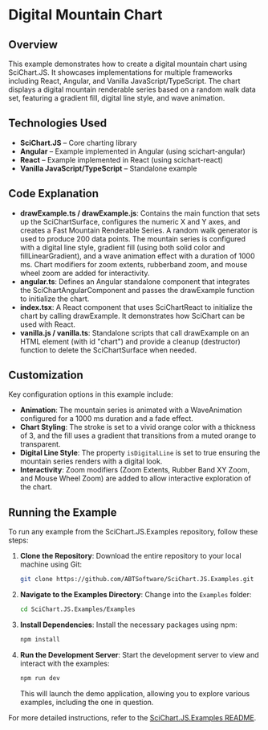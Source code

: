 # Digital Mountain Chart

## Overview

This example demonstrates how to create a digital mountain chart using SciChart.JS. It showcases implementations for multiple frameworks including React, Angular, and Vanilla JavaScript/TypeScript. The chart displays a digital mountain renderable series based on a random walk data set, featuring a gradient fill, digital line style, and wave animation.

## Technologies Used

-   **SciChart.JS** – Core charting library
-   **Angular** – Example implemented in Angular (using scichart-angular)
-   **React** – Example implemented in React (using scichart-react)
-   **Vanilla JavaScript/TypeScript** – Standalone example

## Code Explanation

-   **drawExample.ts / drawExample.js**: Contains the main function that sets up the SciChartSurface, configures the numeric X and Y axes, and creates a Fast Mountain Renderable Series. A random walk generator is used to produce 200 data points. The mountain series is configured with a digital line style, gradient fill (using both solid color and fillLinearGradient), and a wave animation effect with a duration of 1000 ms. Chart modifiers for zoom extents, rubberband zoom, and mouse wheel zoom are added for interactivity.
-   **angular.ts**: Defines an Angular standalone component that integrates the SciChartAngularComponent and passes the drawExample function to initialize the chart.
-   **index.tsx**: A React component that uses SciChartReact to initialize the chart by calling drawExample. It demonstrates how SciChart can be used with React.
-   **vanilla.js / vanilla.ts**: Standalone scripts that call drawExample on an HTML element (with id "chart") and provide a cleanup (destructor) function to delete the SciChartSurface when needed.

## Customization

Key configuration options in this example include:

-   **Animation**: The mountain series is animated with a WaveAnimation configured for a 1000 ms duration and a fade effect.
-   **Chart Styling**: The stroke is set to a vivid orange color with a thickness of 3, and the fill uses a gradient that transitions from a muted orange to transparent.
-   **Digital Line Style**: The property `isDigitalLine` is set to true ensuring the mountain series renders with a digital look.
-   **Interactivity**: Zoom modifiers (Zoom Extents, Rubber Band XY Zoom, and Mouse Wheel Zoom) are added to allow interactive exploration of the chart.

## Running the Example

To run any example from the SciChart.JS.Examples repository, follow these steps:

1. **Clone the Repository**: Download the entire repository to your local machine using Git:

    ```bash
    git clone https://github.com/ABTSoftware/SciChart.JS.Examples.git
    ```

2. **Navigate to the Examples Directory**: Change into the `Examples` folder:

    ```bash
    cd SciChart.JS.Examples/Examples
    ```

3. **Install Dependencies**: Install the necessary packages using npm:

    ```bash
    npm install
    ```

4. **Run the Development Server**: Start the development server to view and interact with the examples:

    ```bash
    npm run dev
    ```

    This will launch the demo application, allowing you to explore various examples, including the one in question.

For more detailed instructions, refer to the [SciChart.JS.Examples README](https://github.com/ABTSoftware/SciChart.JS.Examples/blob/master/README.md).
